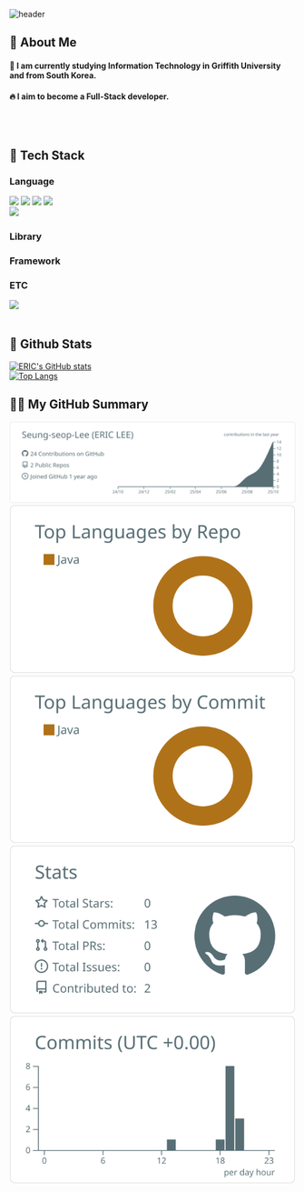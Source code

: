 <div>
  
  <!--Header-->
  ![header](https://capsule-render.vercel.app/api?type=waving&color=gradient&height=300&section=header&text=Good%20to%20see%20you%20%F0%9F%A4%97)
  
</div>

<div>
  <!--Body-->
  
  ## 👀 About Me
  #### :raising_hand: I am currently studying Information Technology in Griffith University and from South Korea.<br/>
  #### :fire: I aim to become a Full-Stack developer.<br/>
  <br/>
  <br/>
  
  ## 🧱 Tech Stack
  ### Language
  <!--Python-->
  <img src="https://img.shields.io/badge/Python-3776AB?style=flat-square&logo=Python&logoColor=white"/>
  <!--JavaScript-->
  <img src="https://img.shields.io/badge/JavaScript-F7DF1E?style=flat-square&logo=JavaScript&logoColor=white"/>
  <!--HTML5-->
  <img src="https://img.shields.io/badge/HTML5-E34F26?style=flat-square&logo=HTML5&logoColor=white"/>
  <!--CSS-->
  <img src="https://img.shields.io/badge/CSS3-1572B6?style=flat-square&logo=CSS3&logoColor=white"/>
  <br/>
  <!--PHP-->
  <img src="https://img.shields.io/badge/PHP-777BB4?style=for-the-badge&logo=php&logoColor=white">

  
  ### Library

  
  ### Framework
 
  
  ### ETC
  <!--MySQL-->
  <img src="https://img.shields.io/badge/MySQL-4479A1?style=flat-square&logo=MySQL&logoColor=white"/>
  <br/>
  <br/>
  
  ## 🤔 Github Stats
  [![ERIC's GitHub stats](https://github-readme-stats.vercel.app/api?username=Seung-seop-Lee&count_private=true)](https://github.com/anuraghazra/github-readme-stats)
  <br/>
  [![Top Langs](https://github-readme-stats.vercel.app/api/top-langs/?username=Seung-seop-Lee&layout=compact&cache_seconds=1800)](https://github.com/anuraghazra/github-readme-stats)

  ## 🧑‍💻 My GitHub Summary

  ![](https://raw.githubusercontent.com/Seung-seop-Lee/Seung-seop-Lee/main/profile-summary-card-output/default/0-profile-details.svg)
  ![](https://raw.githubusercontent.com/Seung-seop-Lee/Seung-seop-Lee/main/profile-summary-card-output/default/1-repos-per-language.svg)
  ![](https://raw.githubusercontent.com/Seung-seop-Lee/Seung-seop-Lee/main/profile-summary-card-output/default/2-most-commit-language.svg)
  ![](https://raw.githubusercontent.com/Seung-seop-Lee/Seung-seop-Lee/main/profile-summary-card-output/default/3-stats.svg)
  ![](https://raw.githubusercontent.com/Seung-seop-Lee/Seung-seop-Lee/main/profile-summary-card-output/default/4-productive-time.svg)


</div>

<!--
**Seung-seop-Lee/Seung-seop-Lee** is a ✨ _special_ ✨ repository because its `README.md` (this file) appears on your GitHub profile.

Here are some ideas to get you started:
- Hi there 👋
- 🔭 I’m currently working on ...
- 🌱 I’m currently learning ...
- 👯 I’m looking to collaborate on ...
- 🤔 I’m looking for help with ...
- 💬 Ask me about ...
- 📫 How to reach me: ...
- 😄 Pronouns: ...
- ⚡ Fun fact: ...
-->
